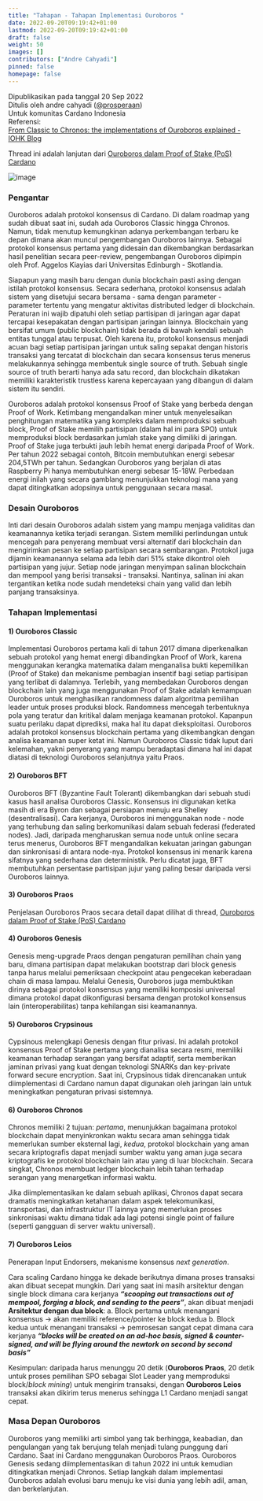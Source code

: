 ```yaml
---
title: "Tahapan - Tahapan Implementasi Ouroboros "
date: 2022-09-20T09:19:42+01:00
lastmod: 2022-09-20T09:19:42+01:00
draft: false
weight: 50
images: []
contributors: ["Andre Cahyadi"]
pinned: false
homepage: false
---
```


Dipublikasikan pada tanggal 20 Sep 2022<br/>
Ditulis oleh andre cahyadi ([@prosperaan](/u/prosperaan))<br/>
Untuk komunitas Cardano Indonesia<br/>
Referensi:<br/>
[From Classic to Chronos: the implementations of Ouroboros explained - IOHK Blog](https://iohk.io/en/blog/posts/2022/06/03/from-classic-to-chronos-the-implementations-of-ouroboros-explained/)

Thread ini adalah lanjutan dari [Ouroboros dalam Proof of Stake (PoS) Cardano](https://forum.cardano.org/t/ouroboros-dalam-proof-of-stake-pos-cardano/93612)

![image](https://global.discourse-cdn.com/business4/uploads/cardano/original/3X/b/9/b98414da4939706e05ed81fec83cc54848ccc5ef.jpeg)

### [](#pengantar-1)Pengantar

Ouroboros adalah protokol konsensus di Cardano. Di dalam roadmap yang sudah dibuat saat ini, sudah ada Ouroboros Classic hingga Chronos. Namun, tidak menutup kemungkinan adanya perkembangan terbaru ke depan dimana akan muncul pengembangan Ouroboros lainnya. Sebagai protokol konsensus pertama yang didesain dan dikembangkan berdasarkan hasil penelitian secara peer-review, pengembangan Ouroboros dipimpin oleh Prof. Aggelos Kiayias dari Universitas Edinburgh - Skotlandia.

Siapapun yang masih baru dengan dunia blockchain pasti asing dengan istilah protokol konsensus. Secara sederhana, protokol konsensus adalah sistem yang disetujui secara bersama - sama dengan parameter - parameter tertentu yang mengatur aktivitas distributed ledger di blockchain. Peraturan ini wajib dipatuhi oleh setiap partisipan di jaringan agar dapat tercapai kesepakatan dengan partisipan jaringan lainnya. Blockchain yang bersifat umum (public blockchain) tidak berada di bawah kendali sebuah entitas tunggal atau terpusat. Oleh karena itu, protokol konsensus menjadi acuan bagi setiap partisipan jaringan untuk saling sepakat dengan historis transaksi yang tercatat di blockchain dan secara konsensus terus menerus melakukannya sehingga membentuk single source of truth. Sebuah single source of truth berarti hanya ada satu record, dan blockchain dikatakan memiliki karakteristik trustless karena kepercayaan yang dibangun di dalam sistem itu sendiri.

Ouroboros adalah protokol konsensus Proof of Stake yang berbeda dengan Proof of Work. Ketimbang mengandalkan miner untuk menyelesaikan penghitungan matematika yang kompleks dalam memproduksi sebuah block, Proof of Stake memilih partisipan (dalam hal ini para SPO) untuk memproduksi block berdasarkan jumlah stake yang dimiliki di jaringan. Proof of Stake juga terbukti jauh lebih hemat energi daripada Proof of Work. Per tahun 2022 sebagai contoh, Bitcoin membutuhkan energi sebesar 204,5TWh per tahun. Sedangkan Ouroboros yang berjalan di atas Raspberry Pi hanya membutuhkan energi sebesar 15-18W. Perbedaan energi inilah yang secara gamblang menunjukkan teknologi mana yang dapat ditingkatkan adopsinya untuk penggunaan secara masal.

### [](#desain-ouroboros-2)Desain Ouroboros

Inti dari desain Ouroboros adalah sistem yang mampu menjaga validitas dan keamanannya ketika terjadi serangan. Sistem memiliki perlindungan untuk mencegah para penyerang membuat versi alternatif dari blockchain dan mengirimkan pesan ke setiap partisipan secara sembarangan. Protokol juga dijamin keamanannya selama ada lebih dari 51% stake dikontrol oleh partisipan yang jujur.
Setiap node jaringan menyimpan salinan blockchain dan mempool yang berisi transaksi - transaksi. Nantinya, salinan ini akan tergantikan ketika node sudah mendeteksi chain yang valid dan lebih panjang transaksinya.

### [](#tahapan-implementasi-3)Tahapan Implementasi

#### [](#h-1-ouroboros-classic-4)1) Ouroboros Classic

Implementasi Ouroboros pertama kali di tahun 2017 dimana diperkenalkan sebuah protokol yang hemat energi dibandingkan Proof of Work, karena menggunakan kerangka matematika dalam menganalisa bukti kepemilikan (Proof of Stake) dan mekanisme pembagian insentif bagi setiap partisipan yang terlibat di dalamnya. Terlebih, yang membedakan Ouroboros dengan blockchain lain yang juga menggunakan Proof of Stake adalah kemampuan Ouroboros untuk menghasilkan randomness dalam algoritma pemilihan leader untuk proses produksi block. Randomness mencegah terbentuknya pola yang teratur dan kritikal dalam menjaga keamanan protokol. Kapanpun suatu perilaku dapat diprediksi, maka hal itu dapat dieksploitasi. Ouroboros adalah protokol konsensus blockchain pertama yang dikembangkan dengan analisa keamanan super ketat ini. Namun Ouroboros Classic tidak luput dari kelemahan, yakni penyerang yang mampu beradaptasi dimana hal ini dapat diatasi di teknologi Ouroboros selanjutnya yaitu Praos.

#### [](#h-2-ouroboros-bft-5)2) Ouroboros BFT

Ouroboros BFT (Byzantine Fault Tolerant) dikembangkan dari sebuah studi kasus hasil analisa Ouroboros Classic. Konsensus ini digunakan ketika masih di era Byron dan sebagai persiapan menuju era Shelley (desentralisasi). Cara kerjanya, Ouroboros ini menggunakan node - node yang terhubung dan saling berkomunikasi dalam sebuah federasi (federated nodes). Jadi, daripada mengharuskan semua node untuk online secara terus menerus, Ouroboros BFT mengandalkan kekuatan jaringan gabungan dan sinkronisasi di antara node-nya. Protokol konsensus ini menarik karena sifatnya yang sederhana dan deterministik. Perlu dicatat juga, BFT membutuhkan persentase partisipan jujur yang paling besar daripada versi Ouroboros lainnya.

#### [](#h-3-ouroboros-praos-6)3) Ouroboros Praos

Penjelasan Ouroboros Praos secara detail dapat dilihat di thread, [Ouroboros dalam Proof of Stake (PoS) Cardano](https://forum.cardano.org/t/ouroboros-dalam-proof-of-stake-pos-cardano/93612)

#### [](#h-4-ouroboros-genesis-7)4) Ouroboros Genesis

Genesis meng-upgrade Praos dengan pengaturan pemilihan chain yang baru, dimana partisipan dapat melakukan bootstrap dari block genesis tanpa harus melalui pemeriksaan checkpoint atau pengecekan keberadaan chain di masa lampau. Melalui Genesis, Ouroboros juga membuktikan dirinya sebagai protokol konsensus yang memiliki komposisi universal dimana protokol dapat dikonfigurasi bersama dengan protokol konsensus lain (interoperabilitas) tanpa kehilangan sisi keamanannya.

#### [](#h-5-ouroboros-crypsinous-8)5) Ouroboros Crypsinous

Cypsinous melengkapi Genesis dengan fitur privasi. Ini adalah protokol konsensus Proof of Stake pertama yang dianalisa secara resmi, memiliki keamanan terhadap serangan yang bersifat adaptif, serta memberikan jaminan privasi yang kuat dengan teknologi SNARKs dan key-private forward secure encryption. Saat ini, Crypsinous tidak direncanakan untuk diimplementasi di Cardano namun dapat digunakan oleh jaringan lain untuk meningkatkan pengaturan privasi sistemnya.

#### [](#h-6-ouroboros-chronos-9)6) Ouroboros Chronos

Chronos memiliki 2 tujuan: _pertama_, menunjukkan bagaimana protokol blockchain dapat menyinkronkan waktu secara aman sehingga tidak memerlukan sumber eksternal lagi, _kedua_, protokol blockchain yang aman secara kriptografis dapat menjadi sumber waktu yang aman juga secara kriptografis ke protokol blockchain lain atau yang di luar blockchain. Secara singkat, Chronos membuat ledger blockchain lebih tahan terhadap serangan yang menargetkan informasi waktu.

Jika diimplementasikan ke dalam sebuah aplikasi, Chronos dapat secara dramatis meningkatkan ketahanan dalam aspek telekomunikasi, transportasi, dan infrastruktur IT lainnya yang memerlukan proses sinkronisasi waktu dimana tidak ada lagi potensi single point of failure (seperti gangguan di server waktu universal).

#### [](#h-7-ouroboros-leios-10)7) Ouroboros Leios

Penerapan Input Endorsers, mekanisme konsensus _next generation_.

Cara scaling Cardano hingga ke dekade berikutnya dimana proses transaksi akan dibuat secepat mungkin. Dari yang saat ini masih arsitektur dengan single block dimana cara kerjanya _**“scooping out transactions out of mempool, forging a block, and sending to the peers”**_, akan dibuat menjadi **Arsitektur dengan dua block**:
a. Block pertama untuk menangani konsensus → akan memiliki reference/pointer ke block kedua
b. Block kedua untuk menangani transaksi → pemrosesan sangat cepat
dimana cara kerjanya _**“blocks will be created on an ad-hoc basis, signed & counter-signed, and will be flying around the newtork on second by second basis”**_

Kesimpulan: daripada harus menunggu 20 detik (**Ouroboros Praos**, 20 detik untuk proses pemilihan SPO sebagai Slot Leader yang memproduksi block/_block mining_) untuk mengirim transaksi, dengan **Ouroboros Leios** transaksi akan dikirim terus menerus sehingga L1 Cardano menjadi sangat cepat.

### [](#masa-depan-ouroboros-11)Masa Depan Ouroboros

Ouroboros yang memiliki arti simbol yang tak berhingga, keabadian, dan pengulangan yang tak berujung telah menjadi tulang punggung dari Cardano. Saat ini Cardano menggunakan Ouroboros Praos. Ouroboros Genesis sedang diimplementasikan di tahun 2022 ini untuk kemudian ditingkatkan menjadi Chronos. Setiap langkah dalam implementasi Ouroboros adalah evolusi baru menuju ke visi dunia yang lebih adil, aman, dan berkelanjutan.
